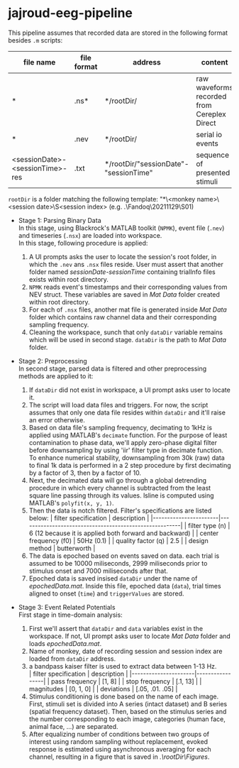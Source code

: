 # jajroud-eeg-pipeline
This pipeline assumes that recorded data are stored in the following format besides `.m` scripts:

| file name                       | file format | address                               | content                                     |
|---------------------------------|-------------|---------------------------------------|---------------------------------------------|
| *                               | .ns*        | */rootDir/                            | raw waveforms recorded from Cereplex Direct |
| *                               | .nev        | */rootDir/                            | serial io events                            |
| \<sessionDate\>-\<sessionTime\>-res | .txt        | */rootDir/"sessionDate"-"sessionTime" | sequence of presented stimuli               |

`rootDir` is a folder matching the following template: "*\\<monkey name\>\\<session date\>\S\<session index\> (e.g. .\Fandoq\20211129\S01)

* Stage 1: Parsing Binary Data </br>
In this stage, using Blackrock's MATLAB toolkit (`NPMK`), event file (`.nev`) and timeseries (`.nsx`) are loaded into workspace.  </br>
In this stage, following procedure is applied: </br>
    1. A UI prompts asks the user to locate the session's root folder, in which the `.nev` ans `.nsx` files reside. User must assert that another folder named *sessionDate-sessionTime* containing trialInfo files exists within root directory.
    2. `NPMK`  reads event's timestamps and their corresponding values from NEV struct. These variables are saved in *Mat Data* folder created within root directory.
    3. For each of `.nsx` files, another mat file is generated inside *Mat Data* folder which contains raw channel data and their corresponding sampling frequency.
    4. Cleaning the workspace, sunch that only `dataDir` variable remains which will be used in second stage. `dataDir` is the path to *Mat Data* folder.

* Stage 2: Preprocessing </br>
In second stage, parsed data is filtered and other preprocessing methods are applied to it: </br>
    1. If `dataDir` did not exist in workspace, a UI prompt asks user to locate it.
    2. The script will load data files and triggers. For now, the script assumes that only one data file resides within `dataDir` and it'll raise an error otherwise.
    3. Based on data file's sampling frequency, decimating to 1kHz is applied using MATLAB's `decimate` function. For the purpose of least contamination to phase data, we'll apply zero-phase digital filter before downsampling by using 'iir' filter type in decimate function. To enhance numerical stability, downsampling from 30k (raw) data to final 1k data is performed in a 2 step procedure by first decimating by a factor of 3, then by a factor of 10.
    4. Next, the decimated data will go through a global detrending procedure in which every channel is subtracted from the least square line passing through its values. lsline is computed using MATLAB's `polyfit(x, y, 1)`.
    5. Then the data is notch filtered. Filter's specifications are listed below:
        | filter specification  | description                                            |
        |-----------------------|--------------------------------------------------------|
        | filter type (n)       | 6 (12 because it is applied both forward and backward) |
        | center frequency (f0) | 50Hz (0.1)                                             |
        | quality factor (q)    | 2.5                                                    |
        | design method         | butterworth                                            |
    6. The data is epoched based on events saved on data. each trial is assumed to be 10000 miliseconds, 2999 miliseconds prior to stimulus onset and 7000 miliseconds after that.
    7. Epoched data is saved insised `dataDir` under the name of *epochedData.mat*. Inside this file, epoched data (`data`), trial times aligned to onset (`time`) and `triggerValues` are stored.

* Stage 3: Event Related Potentials </br>
First stage in time-domain analysis:
    1. First we'll assert that `dataDir` and `data` variables exist in the workspace. If not, UI prompt asks user to locate *Mat Data* folder and loads *epochedData.mat*.
    2. Name of monkey, date of recording session and session index are loaded from `dataDir` address.
    3. a bandpass kaiser filter is used to extract data between 1-13 Hz. </br>
        | filter specification | description     |
        |----------------------|-----------------|
        | pass frequency       | [1, 8]          |
        | stop frequency       | [.1, 13]        |
        | magnitudes           | [0, 1, 0]       |
        | deviations           | [.05, .01. .05] |
    4. Stimulus conditioning is done based on the name of each image. First, stimuli set is divided into A series (intact dataset) and B series (spatial frequency dataset). Then, based on the stimulus series and the number corresponding to each image, categories (human face, animal face, ...) are separated.
    5. After equalizing number of conditions between two groups of interest using random sampling without replacement, evoked response is estimated using asynchronous averaging for each channel, resulting in a figure that is saved in *.\rootDir\Figures*.